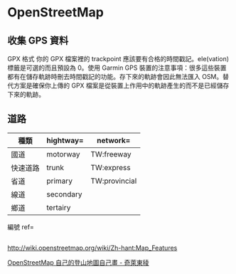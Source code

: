 # OpenStreetMap
## 收集 GPS 資料
GPX 格式
你的 GPX 檔案裡的 trackpoint 應該要有合格的時間戳記。ele(vation) 標籤是可選的而且預設為 0。使用 Garmin GPS 裝置的注意事項：很多這些裝置都有在儲存軌跡時刪去時間戳記的功能。存下來的軌跡會因此無法匯入 OSM。替代方案是確保你上傳的 GPX 檔案是從裝置上作用中的軌跡產生的而不是已經儲存下來的軌跡。

## 道路

種類|hightway=|network=
----|---------|--------
國道|motorway |TW:freeway
快速道路|trunk|TW:express
省道|primary  |TW:provincial
線道|secondary
鄉道|tertairy

編號 ref=

##
http://wiki.openstreetmap.org/wiki/Zh-hant:Map_Features

[OpenStreetMap 自己的登山地圖自己畫 - 奇萊東稜](https://docs.google.com/presentation/d/1vBV0gSt8RRDXQxrRRkhBvkQTu1AHnEBEGNdDZG7GMoI/edit#slide=id.g35f391192_00)
